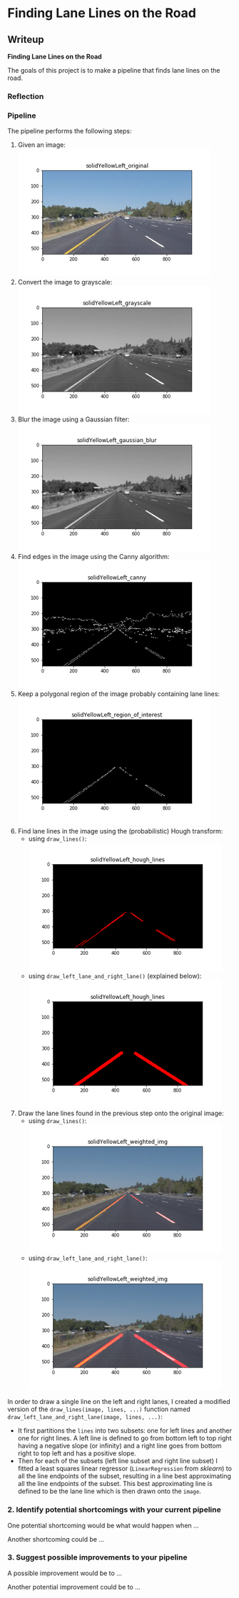 # **Finding Lane Lines on the Road**

## Writeup

**Finding Lane Lines on the Road**

The goals of this project is to make a pipeline that finds lane lines on the road.

### Reflection

### Pipeline

The pipeline performs the following steps:
1. Given an image:<br> ![original](test_images_output_improved/solidYellowLeft_original.png)
2. Convert the image to grayscale:<br> ![grayscale](test_images_output_improved/solidYellowLeft_grayscale.png)
3. Blur the image using a Gaussian filter:<br> ![gaussian_blur](test_images_output_improved/solidYellowLeft_gaussian_blur.png)
4. Find edges in the image using the Canny algorithm:<br> ![canny](test_images_output_improved/solidYellowLeft_canny.png)
5. Keep a polygonal region of the image probably containing lane lines:<br> ![region_of_interest](test_images_output_improved/solidYellowLeft_region_of_interest.png)
6. Find lane lines in the image using the (probabilistic) Hough transform:
   - using `draw_lines()`:<br> ![hough_lines](test_images_output/solidYellowLeft_hough_lines.png)
   - using `draw_left_lane_and_right_lane()` (explained below):<br>
 ![hough_lines](test_images_output_improved/solidYellowLeft_hough_lines.png)
 7. Draw the lane lines found in the previous step onto the original image:
    - using `draw_lines()`:<br> ![weighted_img](test_images_output/solidYellowLeft_weighted_img.png)<br>
    - using `draw_left_lane_and_right_lane()`:<br> ![weighted_img](test_images_output_improved/solidYellowLeft_weighted_img.png)

In order to draw a single line on the left and right lanes, I created a modified version of the `draw_lines(image, lines, ...)` function named `draw_left_lane_and_right_lane(image, lines, ...)`:
- It first partitions the `lines` into two subsets: one for left lines and another one for right lines. A left line is defined to go from bottom left to top right having a negative slope (or infinity) and a right line goes from bottom right to top left and has a positive slope.
- Then for each of the subsets (left line subset and right line subset) I fitted a least squares linear regressor (`LinearRegression` from _sklearn_) to all the line endpoints of the subset, resulting in a line best approximating all the line endpoints of the subset. This best approximating line is defined to be the lane line which is then drawn onto the `image`.

### 2. Identify potential shortcomings with your current pipeline


One potential shortcoming would be what would happen when ...

Another shortcoming could be ...


### 3. Suggest possible improvements to your pipeline

A possible improvement would be to ...

Another potential improvement could be to ...
